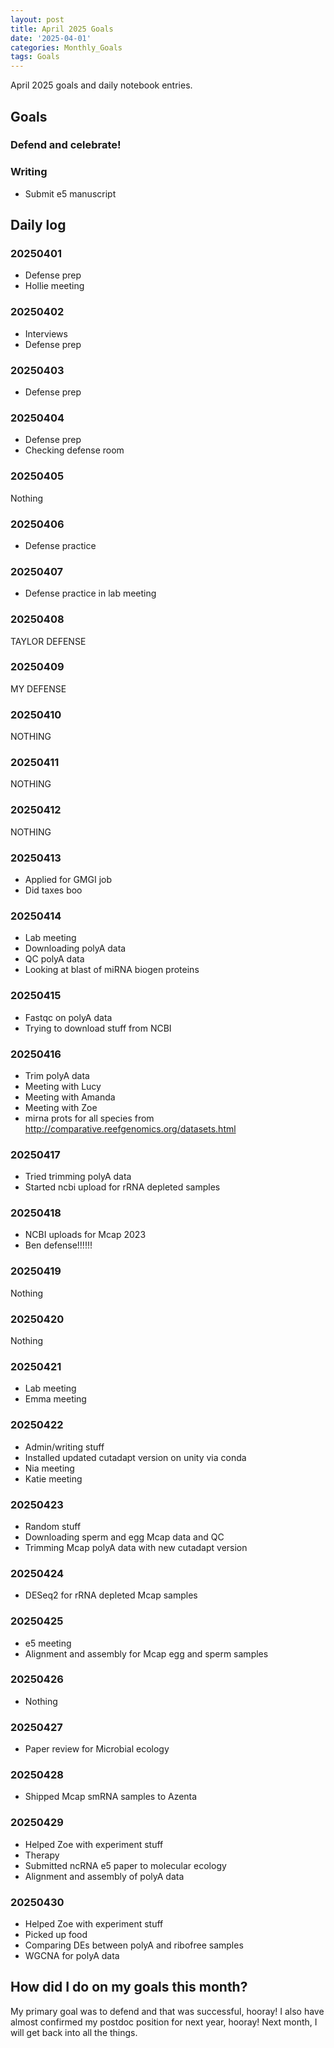 ```yaml
---
layout: post
title: April 2025 Goals
date: '2025-04-01'
categories: Monthly_Goals
tags: Goals
---
```


April 2025 goals and daily notebook entries.

## Goals

### Defend and celebrate!

### Writing 

- Submit e5 manuscript  

## Daily log 

### 20250401

- Defense prep 
- Hollie meeting 

### 20250402

- Interviews 
- Defense prep 

### 20250403

- Defense prep 

### 20250404

- Defense prep 
- Checking defense room 

### 20250405

Nothing 

### 20250406

- Defense practice 

### 20250407

- Defense practice in lab meeting 

### 20250408

TAYLOR DEFENSE 

### 20250409

MY DEFENSE

### 20250410

NOTHING 

### 20250411

NOTHING 

### 20250412

NOTHING 

### 20250413

- Applied for GMGI job 
- Did taxes boo  

### 20250414

- Lab meeting 
- Downloading polyA data
- QC polyA data 
- Looking at blast of miRNA biogen proteins 

### 20250415

- Fastqc on polyA data 
- Trying to download stuff from NCBI

### 20250416

- Trim polyA data 
- Meeting with Lucy
- Meeting with Amanda
- Meeting with Zoe 
- mirna prots for all species from http://comparative.reefgenomics.org/datasets.html

### 20250417

- Tried trimming polyA data
- Started ncbi upload for rRNA depleted samples

### 20250418

- NCBI uploads for Mcap 2023 
- Ben defense!!!!!!

### 20250419

Nothing 

### 20250420

Nothing 

### 20250421

- Lab meeting 
- Emma meeting

### 20250422

- Admin/writing stuff 
- Installed updated cutadapt version on unity via conda 
- Nia meeting 
- Katie meeting

### 20250423

- Random stuff 
- Downloading sperm and egg Mcap data and QC
- Trimming Mcap polyA data with new cutadapt version

### 20250424

- DESeq2 for rRNA depleted Mcap samples 

### 20250425

- e5 meeting 
- Alignment and assembly for Mcap egg and sperm samples 

### 20250426

- Nothing 

### 20250427

- Paper review for Microbial ecology 

### 20250428

- Shipped Mcap smRNA samples to Azenta 

### 20250429

- Helped Zoe with experiment stuff 
- Therapy 
- Submitted ncRNA e5 paper to molecular ecology 
- Alignment and assembly of polyA data 

### 20250430

- Helped Zoe with experiment stuff 
- Picked up food 
- Comparing DEs between polyA and ribofree samples 
- WGCNA for polyA data 



## How did I do on my goals this month?  

My primary goal was to defend and that was successful, hooray! I also have almost confirmed my postdoc position for next year, hooray! Next month, I will get back into all the things. 
